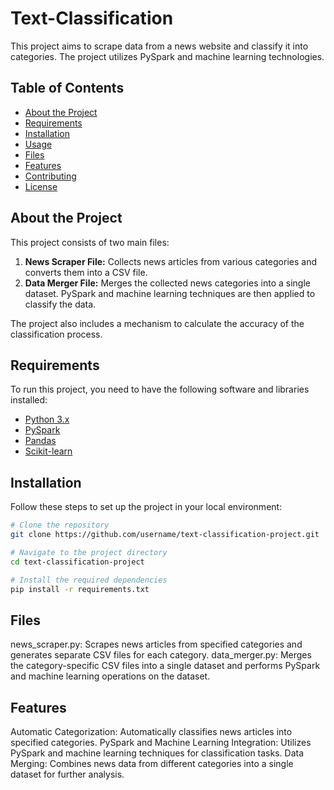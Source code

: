 # Text-Classification

This project aims to scrape data from a news website and classify it into categories. The project utilizes PySpark and machine learning technologies.

## Table of Contents

- [About the Project](#about-the-project)
- [Requirements](#requirements)
- [Installation](#installation)
- [Usage](#usage)
- [Files](#files)
- [Features](#features)
- [Contributing](#contributing)
- [License](#license)

## About the Project

This project consists of two main files:

1. **News Scraper File:** Collects news articles from various categories and converts them into a CSV file.
2. **Data Merger File:** Merges the collected news categories into a single dataset. PySpark and machine learning techniques are then applied to classify the data.

The project also includes a mechanism to calculate the accuracy of the classification process.

## Requirements

To run this project, you need to have the following software and libraries installed:

- [Python 3.x](https://www.python.org/)
- [PySpark](https://spark.apache.org/docs/latest/api/python/)
- [Pandas](https://pandas.pydata.org/)
- [Scikit-learn](https://scikit-learn.org/stable/)

## Installation

Follow these steps to set up the project in your local environment:

```bash
# Clone the repository
git clone https://github.com/username/text-classification-project.git

# Navigate to the project directory
cd text-classification-project

# Install the required dependencies
pip install -r requirements.txt
```

## Files
news_scraper.py: Scrapes news articles from specified categories and generates separate CSV files for each category.
data_merger.py: Merges the category-specific CSV files into a single dataset and performs PySpark and machine learning operations on the dataset.

## Features
Automatic Categorization: Automatically classifies news articles into specified categories.
PySpark and Machine Learning Integration: Utilizes PySpark and machine learning techniques for classification tasks.
Data Merging: Combines news data from different categories into a single dataset for further analysis.
